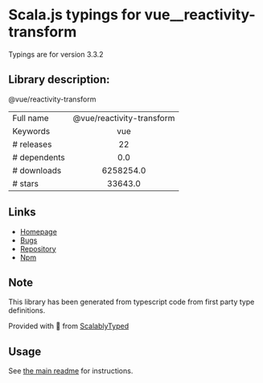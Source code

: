 
# Scala.js typings for vue__reactivity-transform

Typings are for version 3.3.2

## Library description:
@vue/reactivity-transform

|                    |                 |
| ------------------ | :-------------: |
| Full name          | @vue/reactivity-transform |
| Keywords           | vue |
| # releases         | 22 |
| # dependents       | 0.0 |
| # downloads        | 6258254.0 |
| # stars            | 33643.0 |

## Links
- [Homepage](https://github.com/vuejs/core#readme)
- [Bugs](https://github.com/vuejs/core/issues)
- [Repository](https://github.com/vuejs/core)
- [Npm](https://www.npmjs.com/package/%40vue%2Freactivity-transform)
    


## Note
This library has been generated from typescript code from first party type definitions.

Provided with :purple_heart: from [ScalablyTyped](https://github.com/oyvindberg/ScalablyTyped)

## Usage
See [the main readme](../../readme.md) for instructions.


